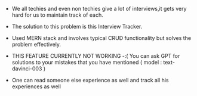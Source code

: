 * We all techies and even non techies give a lot of interviews,it gets very hard for us to maintain track of each.

* The solution to this problem is this Interview Tracker.

* Used MERN stack and involves typical CRUD functionality but solves the problem effectively.

* THIS FEATURE CURRENTLY NOT WORKING -:( You can ask GPT for solutions to your mistakes that you have mentioned ( model : text-davinci-003 )

* One can read someone else experience as well and track all his experiences as well
